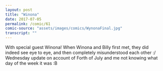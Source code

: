 ```yaml
---
layout: post
title: "Winona"
date: 2017-07-05
permalink: /comic/61
comic-source: "assets/images/comics/WynonaFinal.jpg"
transcript: ""
---
```


With special guest Winona! 
When Winona and Billy first met, they did indeed see eye to eye, and then completely misunderstood each other :/   Wednesday update on account of Forth of July and me not knowing what day of the week it was :B
